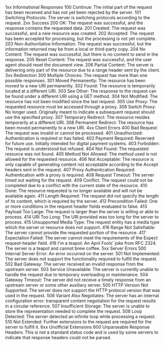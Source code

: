 1xx Informational Responses
100 Continue: The initial part of the request has been received and has not yet been rejected by the server.
101 Switching Protocols: The server is switching protocols according to the request.
2xx Success
200 OK: The request was successful, and the response contains the requested data.
201 Created: The request was successful, and a new resource was created.
202 Accepted: The request has been accepted for processing, but the processing is not yet complete.
203 Non-Authoritative Information: The request was successful, but the information returned may be from a local or third-party copy.
204 No Content: The request was successful, but there is no content to send in the response.
205 Reset Content: The request was successful, and the user agent should reset the document view.
206 Partial Content: The server is delivering only part of the resource due to a range header sent by the client.
3xx Redirection
300 Multiple Choices: The request has more than one possible responses.
301 Moved Permanently: The resource has been moved to a new URI permanently.
302 Found: The resource is temporarily located at a different URI.
303 See Other: The response to the request can be found under a different URI using a GET method.
304 Not Modified: The resource has not been modified since the last request.
305 Use Proxy: The requested resource must be accessed through a proxy.
306 Switch Proxy: No longer used. Originally meant to indicate a subsequent request should use the specified proxy.
307 Temporary Redirect: The resource resides temporarily at a different URI.
308 Permanent Redirect: The resource has been moved permanently to a new URI.
4xx Client Errors
400 Bad Request: The request was invalid or cannot be processed.
401 Unauthorized: Authentication is required or has failed.
402 Payment Required: Reserved for future use. Initially intended for digital payment systems.
403 Forbidden: The request is understood but refused.
404 Not Found: The requested resource was not found.
405 Method Not Allowed: The method used is not allowed for the requested resource.
406 Not Acceptable: The resource is only capable of generating content not acceptable according to the Accept headers sent in the request.
407 Proxy Authentication Required: Authentication with a proxy is required.
408 Request Timeout: The server timed out waiting for the request.
409 Conflict: The request could not be completed due to a conflict with the current state of the resource.
410 Gone: The resource requested is no longer available and will not be available again.
411 Length Required: The request did not specify the length of its content, which is required by the server.
412 Precondition Failed: One or more conditions in the request header fields evaluated to false.
413 Payload Too Large: The request is larger than the server is willing or able to process.
414 URI Too Long: The URI provided was too long for the server to process.
415 Unsupported Media Type: The request entity has a media type which the server or resource does not support.
416 Range Not Satisfiable: The server cannot provide the requested portion of the resource.
417 Expectation Failed: The server cannot meet the requirements of the Expect request-header field.
418 I'm a teapot: An April Fools' joke from RFC 2324. The server is a teapot and cannot brew coffee.
5xx Server Errors
500 Internal Server Error: An error occurred on the server.
501 Not Implemented: The server does not support the functionality required to fulfill the request.
502 Bad Gateway: The server received an invalid response from the upstream server.
503 Service Unavailable: The server is currently unable to handle the request due to temporary overloading or maintenance.
504 Gateway Timeout: The server did not receive a timely response from an upstream server or some other auxiliary server.
505 HTTP Version Not Supported: The server does not support the HTTP protocol version that was used in the request.
506 Variant Also Negotiates: The server has an internal configuration error: transparent content negotiation for the request results in a circular reference.
507 Insufficient Storage: The server is unable to store the representation needed to complete the request.
508 Loop Detected: The server detected an infinite loop while processing a request.
510 Not Extended: Further extensions to the request are required for the server to fulfill it.
6xx Unofficial Extensions
600 Unparseable Response Headers: This is not a standard status code and is used by some servers to indicate that response headers could not be parsed.
